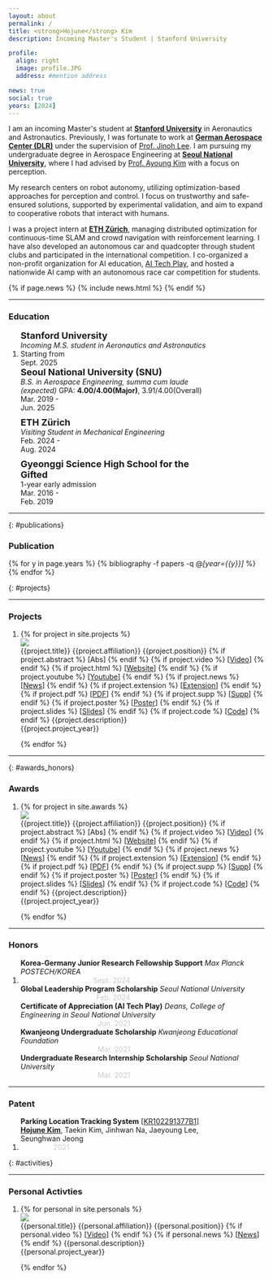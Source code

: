 ```yaml
---
layout: about
permalink: /
title: <strong>Hojune</strong> Kim
description: Incoming Master's Student | Stanford University

profile:
  align: right
  image: profile.JPG
  address: #mention address

news: true
social: true
years: [2024]
---
```


<!-- _How can a robot effectively optimize the multi sensor data to precisely recognize the environment?_  
_How can we develop safe autonomy from perception to navigation, and control in a multi-robot system?_  

To explore these challenging questions, -->
I am an incoming Master's student at <a href="https://www.stanford.edu/" target="_blank"><b>Stanford University</b></a> in Aeronautics and Astronautics. Previously, I was fortunate to work at <a href="https://www.dlr.de/en/rm" target="_blank"><b>German Aerospace Center (DLR)</b></a> under the supervision of <a href="https://rmc.dlr.de/rm/de/staff/jinoh.lee/" target="_blank">Prof. Jinoh Lee</a>. I am pursuing my undergraduate degree in Aerospace Engineering at <a href="https://www.snu.ac.kr" target="_blank"><b>Seoul National University</b></a>, where I had advised by <a href="https://rpm.snu.ac.kr" target="_blank">Prof. Ayoung Kim</a> with a focus on perception.

My research centers on robot autonomy, utilizing optimization-based approaches for perception and control. I focus on trustworthy and safe-ensured solutions, supported by experimental validation, and aim to expand to cooperative robots that interact with humans.

I was a project intern at <a href="https://ethz.ch/en.html" target="_blank"><b>ETH Zürich</b></a>, managing distributed optimization for continuous-time SLAM and crowd navigation with reinforcement learning. I have also developed an autonomous car and quadcopter through student clubs and participated in the international competition. I co-organized a non-profit organization for AI education, <a href="https://www.youtube.com/channel/UCfmSTxHQ6Y43XtHsQ7l_H3Q" target="_blank">AI Tech Play</a>, and hosted a nationwide AI camp with an autonomous race car competition for students.

<div class="post">

  {% if page.news %}
    {% include news.html %}
  {% endif %}

</div>

---
### __Education__


<ol class="project_list">
<li style="width: 100%">
  <div class="three">
    <div class="bibtwo" style="float: left; box-sizing: border-box; width: 80%">
      <div style="font-size: 18px;"><strong>Stanford University</strong></div>
      <span><i>Incoming M.S. student in Aeronautics and Astronautics</i></span>
    </div>
    <div class="col proj_year" style="width: 20%;">Starting from Sept. 2025</div>
  </div>
  <div class="three">
    <div class="bibtwo" style="float: left; box-sizing: border-box; width: 80%">
      <div style="font-size: 18px;"><strong>Seoul National University (SNU)</strong></div>
      <span><i>B.S. in Aerospace Engineering, summa cum laude (expected)</i></span>
      <span>GPA: <b>4.00/4.00(Major)</b>, 3.91/4.00(Overall)</span>
    </div>
    <div class="col proj_year" style="width: 20%;">Mar. 2019 - Jun. 2025</div>
  </div>
  <div class="three">
    <div class="bibtwo" style="float: left; box-sizing: border-box; width: 80%; margin-top: 10px;">
      <div style="font-size: 18px;"><strong>ETH Zürich</strong></div>
      <span><i>Visiting Student in Mechanical Engineering</i></span>
    </div>
    <div class="col proj_year" style="width: 20%;">Feb. 2024 - Aug. 2024</div>
  </div>
  <div class="three">
    <div class="bibtwo" style="float: left; box-sizing: border-box; width: 80%; margin-top: 10px;">
      <div style="font-size: 18px;"><strong>Gyeonggi Science High School for the Gifted</strong></div>
      <span>1-year early admission</span>
    </div>
    <div class="col proj_year" style="width: 20%;">Mar. 2016 - Feb. 2019</div>
  </div>
</li>
</ol>

---
{: #publications}

### __Publication__

<!-- #### __International Conference__ -->
{% for y in page.years %}
  {% bibliography -f papers -q @*[year={{y}}]* %}
{% endfor %}
<div style="clear: both;"></div>
{: #projects}

---

### __Projects__


<ol class="project_list">
<li>
{% for project in site.projects %} 
<div id="{{project.key}}"  class="col three {% if project.selected %}yellow-box{% endif %}">
  <div style="clear: both;">
    <div style="">
        <img class="col bibone first"  src="{{ project.img | prepend: site.baseurl | prepend: site.url }}">
    </div>
  </div>
  <div class="col bibtwo last">
      <span class="title">{{project.title}}</span>
      <span class="affiliation">{{project.affiliation}}</span>
      <span class="position">{{project.position}}</span>
      <span class="links">
      {% if project.abstract %}
        [<a class="abstract">Abs</a>]
      {% endif %}
      {% if project.video %}
        [<a href="{{ project.video }}" target="_blank">Video</a>]
      {% endif %}
      {% if project.html %}
        [<a href="{{ project.html }}" target="_blank">Website</a>]
      {% endif %}
      {% if project.youtube %}
        [<a href="{{ project.youtube }}" target="_blank">Youtube</a>]
      {% endif %}
      {% if project.news %}
        [<a href="{{ project.news }}" target="_blank">News</a>]
      {% endif %}
      {% if project.extension %}
        [<a href="{{ project.extension }}" target="_blank">Extension</a>]
      {% endif %}
      {% if project.pdf %}
        [<a href="{{ project.pdf | prepend: '/assets/' | prepend: site.baseurl | prepend: site.url }}" target="_blank">PDF</a>]
      {% endif %}
      {% if project.supp %}
        [<a href="{{ project.supp | prepend: '/assets/documents/' | prepend: site.baseurl | prepend: site.url }}" target="_blank">Supp</a>]
      {% endif %}
      {% if project.poster %}
        [<a href="{{ project.poster | prepend: '/assets/documents/' | prepend: site.baseurl | prepend: site.url }}" target="_blank">Poster</a>]
      {% endif %}
      {% if project.slides %}
        [<a href="{{ project.slides | prepend: site.baseurl | prepend: site.url }}" target="_blank">Slides</a>]
      {% endif %}
      {% if project.code %}
        [<a href="{{ project.code }}" target="_blank">Code</a>]
      {% endif %}
      </span>
      <span class="description">{{project.description}}</span>
  </div>
  <div class="col proj_year">{{project.project_year}}</div>
</div>

{% endfor %}
</li>
</ol>

---
{: #awards_honors}

### __Awards__

<ol class="project_list">
<li>
{% for project in site.awards %} 
<div id="{{project.key}}"  class="col three {% if project.selected %}yellow-box{% endif %}">
  <div style="clear: both;">
    <div style="">
        <img class="col bibone first"  src="{{ project.img | prepend: site.baseurl | prepend: site.url }}">
    </div>
  </div>
  <div class="col bibtwo last">
      <span class="title">{{project.title}}</span>
      <span class="affiliation">{{project.affiliation}}</span>
      <span class="position">{{project.position}}</span>
      <span class="links">
      {% if project.abstract %}
        [<a class="abstract">Abs</a>]
      {% endif %}
      {% if project.video %}
        [<a href="{{ project.video }}" target="_blank">Video</a>]
      {% endif %}
      {% if project.html %}
        [<a href="{{ project.html }}" target="_blank">Website</a>]
      {% endif %}
      {% if project.youtube %}
        [<a href="{{ project.youtube }}" target="_blank">Youtube</a>]
      {% endif %}
      {% if project.news %}
        [<a href="{{ project.news }}" target="_blank">News</a>]
      {% endif %}
      {% if project.extension %}
        [<a href="{{ project.extension }}" target="_blank">Extension</a>]
      {% endif %}
      {% if project.pdf %}
        [<a href="{{ project.pdf | prepend: '/assets/' | prepend: site.baseurl | prepend: site.url }}" target="_blank">PDF</a>]
      {% endif %}
      {% if project.supp %}
        [<a href="{{ project.supp | prepend: '/assets/documents/' | prepend: site.baseurl | prepend: site.url }}" target="_blank">Supp</a>]
      {% endif %}
      {% if project.poster %}
        [<a href="{{ project.poster | prepend: '/assets/documents/' | prepend: site.baseurl | prepend: site.url }}" target="_blank">Poster</a>]
      {% endif %}
      {% if project.slides %}
        [<a href="{{ project.slides | prepend: site.baseurl | prepend: site.url }}" target="_blank">Slides</a>]
      {% endif %}
      {% if project.code %}
        [<a href="{{ project.code }}" target="_blank">Code</a>]
      {% endif %}
      </span>
      <span class="description">{{project.description}}</span>
  </div>
  <div class="col proj_year">{{project.project_year}}</div>
</div>

{% endfor %}
</li>
</ol>

---

### __Honors__

<ol class="project_list">
<li style="width: 100%">
  <div class="three {% if personal.selected %}yellow-box{% endif %}">
    <div class="bibtwo" style="float: left; box-sizing: border-box;">
      <strong>Korea-Germany Junior Research Fellowship Support</strong>
      <span style="padding-bottom: 3px;"><i>Max Planck POSTECH/KOREA</i></span>
    </div>
    <div class="col proj_year" style="width: 45%; color: #ccc; text-align: right;">Sept. 2024</div>
  </div>
  <div class="three {% if personal.selected %}yellow-box{% endif %}">
    <div class="bibtwo" style="float: left; box-sizing: border-box;">
      <strong>Global Leadership Program Scholarship</strong>
      <span style="padding-bottom: 3px;"><i>Seoul National University</i></span>
    </div>
    <div class="col proj_year" style="width: 45%; color: #ccc; text-align: right;">Feb. 2024</div>
  </div>
  <div class="three {% if personal.selected %}yellow-box{% endif %}">
    <div class="bibtwo" style="float: left; box-sizing: border-box;">
      <strong>Certificate of Appreciation (AI Tech Play)</strong>
      <span style="padding-bottom: 3px;"><i>Deans, College of Engineering in Seoul National University</i></span>
    </div>
    <div class="col proj_year" style="width: 45%; color: #ccc; text-align: right;">Jun. 2021</div>
  </div>
  <div class="three {% if personal.selected %}yellow-box{% endif %}">
    <div class="bibtwo" style="float: left; box-sizing: border-box;">
      <strong>Kwanjeong Undergraduate Scholarship</strong>
      <span style="padding-bottom: 3px;"><i>Kwanjeong Educational Foundation</i></span>
    </div>
    <div class="col proj_year" style="width: 45%; color: #ccc; text-align: right;">Mar. 2021</div>
  </div>
  <div class="three {% if personal.selected %}yellow-box{% endif %}">
    <div class="bibtwo" style="float: left; box-sizing: border-box;">
      <strong>Undergraduate Research Internship Scholarship</strong>
      <span style="padding-bottom: 3px;"><i>Seoul National University</i></span>
    </div>
    <div class="col proj_year" style="width: 45%; color: #ccc; text-align: right;">Mar. 2021</div>
  </div>
</li>
</ol>


---

### __Patent__
<ol class="project_list">
<li style="width: 100%">
  <div class="three {% if personal.selected %}yellow-box{% endif %}">
    <div class="bibtwo" style="width: 80%; float: left; box-sizing: border-box;">
      <strong>Parking Location Tracking System</strong>
      [<a href="https://patents.google.com/patent/KR102291377B1/en" target="_blank">KR102291377B1</a>]
      <span><b><u>Hojune Kim</u></b>, Taekin Kim, Jinhwan Na, Jaeyoung Lee, Seunghwan Jeong</span>
    </div>
    <div class="col proj_year" style="width: 20%; color: #ccc; text-align: right;">2021</div>
  </div>
</li>
</ol>
{: #activities}

---

### __Personal Activties__


<ol class="project_list">
<li>
{% for personal in site.personals %}
<div id="{{personal.key}}"  class="col three {% if personal.selected %}yellow-box{% endif %}">
  <div style="clear: both;">
    <div style="">
        <img class="col bibone first"  src="{{ personal.img | prepend: site.baseurl | prepend: site.url }}">
    </div>
  </div>
  <div class="col bibtwo last">
      <span class="title">{{personal.title}}</span>
      <span class="affiliation">{{personal.affiliation}}</span>
      <span class="position">{{personal.position}}</span>
      <span class="links">
      {% if personal.video %}
        [<a href="{{ personal.video }}" target="_blank">Video</a>]
      {% endif %}
      {% if personal.news %}
        [<a href="{{ personal.news }}" target="_blank">News</a>]
      {% endif %}
      </span>
      <span class="description">{{personal.description}}</span>
  </div>
  <div class="col proj_year">{{personal.project_year}}</div>
</div>

{% endfor %}
</li>
</ol>
